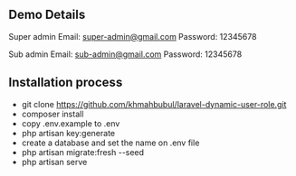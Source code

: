 ## Demo Details

Super admin
Email: super-admin@gmail.com
Password: 12345678

Sub admin
Email: sub-admin@gmail.com
Password: 12345678

## Installation process

- git clone https://github.com/khmahbubul/laravel-dynamic-user-role.git
- composer install
- copy .env.example to .env
- php artisan key:generate
- create a database and set the name on .env file
- php artisan migrate:fresh --seed
- php artisan serve
